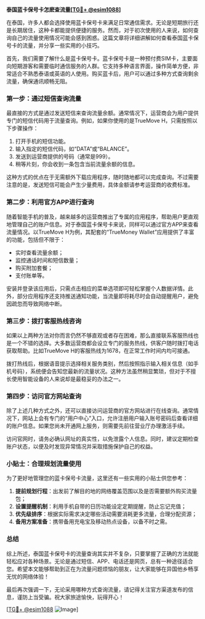 **泰国蓝卡保号卡怎麽查流量[[TG💪+ @esim1088](https://t.me/s/esim1088)]**

在泰国，许多人都会选择使用蓝卡保号卡来满足日常通信需求。无论是短期旅行还是长期居住，这种卡都能提供便捷的服务。然而，对于初次使用的人来说，如何查询自己的流量使用情况可能会感到困惑。这篇文章将详细讲解如何查看泰国蓝卡保号卡的流量，并分享一些实用的小技巧。

首先，我们需要了解什么是蓝卡保号卡。蓝卡保号卡是一种预付费SIM卡，主要面向短期游客和需要临时通信服务的人群。它支持多种语言界面，操作简单方便，非常适合不熟悉泰语或英语的人使用。购买蓝卡后，用户可以通过多种方式查询剩余流量，确保通讯顺畅无阻。

### **第一步：通过短信查询流量**

最直接的方式是通过发送短信来查询流量余额。通常情况下，运营商会为用户提供专门的短信代码用于流量查询。例如，如果你使用的是TrueMove H，只需按照以下步骤操作：

1. 打开手机的短信功能。
2. 输入指定的短信代码，如“DATA”或“BALANCE”。
3. 发送到运营商提供的号码（通常是999）。
4. 稍等片刻，你会收到一条包含当前流量余额的信息。

这种方式的优点在于无需额外下载应用程序，随时随地都可以完成查询。不过需要注意的是，发送短信可能会产生少量费用，具体金额请参考运营商的收费标准。

### **第二步：利用官方APP进行查询**

随着智能手机的普及，越来越多的运营商推出了专属的应用程序，帮助用户更直观地管理自己的账户信息。对于泰国蓝卡保号卡来说，同样可以通过官方APP来查看流量情况。以TrueMove H为例，其配套的“TrueMoney Wallet”应用提供了丰富的功能，包括但不限于：

- 实时查看流量余额；
- 监控通话时间和短信数量；
- 购买附加套餐；
- 支付账单等。

安装并登录该应用后，只需点击相应的菜单选项即可轻松掌握个人数据详情。此外，部分应用程序还支持推送通知功能，当流量即将耗尽时会自动提醒用户，避免因疏忽而导致网络中断。

### **第三步：拨打客服热线咨询**

如果以上两种方法对你而言仍然不够直观或者存在困难，那么直接联系客服热线也是一个不错的选择。大多数运营商都会设立专门的服务热线，供客户随时拨打电话获取帮助。比如TrueMove H的客服热线为1678，在正常工作时间内均可接通。

拨打热线后，根据语音提示选择相关服务类别，然后按照指示输入相关信息（如手机号码），系统便会告知您最新的流量状况。这种方法虽然稍显繁琐，但对于不擅长使用智能设备的人来说却是最稳妥的办法之一。

### **第四步：访问官方网站查询**

除了上述几种方式之外，还可以直接访问运营商的官方网站进行在线查询。通常情况下，网站上会有专门的“用户中心”入口，允许注册用户输入账号密码后查看详细的账户信息。如果您尚未开通网上服务，则需要先前往营业厅办理激活手续。

访问官网时，请务必确认网址的真实性，以免泄露个人信息。同时，建议定期检查账户状态，以便及时发现异常情况并采取措施保护自己的权益。

### **小贴士：合理规划流量使用**

为了更好地管理您的蓝卡保号卡流量，这里还有一些实用的小贴士供您参考：

1. **提前规划行程**：出发前了解目的地的网络覆盖范围以及是否需要额外购买流量包；
2. **设置提醒机制**：利用手机自带的日历功能设定定期提醒，防止忘记充值；
3. **优先级排序**：根据实际需求决定哪些活动需要消耗更多流量，合理分配资源；
4. **备用方案准备**：携带备用充电宝及移动热点设备，以备不时之需。

### **总结**

综上所述，泰国蓝卡保号卡的流量查询其实并不复杂，只要掌握了正确的方法就能轻松应对各种场景。无论是通过短信、APP、电话还是网页，总有一种途径适合您。希望本文能够帮助到正在为流量问题烦恼的朋友，让大家能够在异国他乡畅享无忧的网络体验！

最后再次强调一下，无论采用哪种方式查询流量，请记得关注官方渠道发布的信息，谨防上当受骗。祝大家旅途愉快，玩得开心！

[[TG💪+ @esim1088](https://t.me/s/esim1088) ![Image](https://i.postimg.cc/4NQfJmqS/Snipaste-2025-05-13-00-14-12.png)]